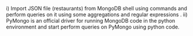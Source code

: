 i) Import JSON file (restaurants) from MongoDB shell using commands  and perform queries on it using some aggregations and regular expressions .
ii) PyMongo is an official driver for running MongoDB code in the python environment and start perform queries on PyMongo using python code.
